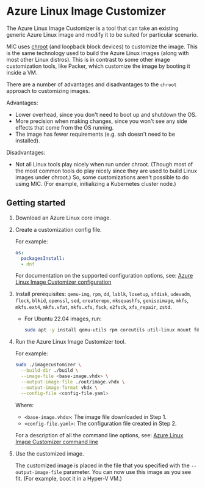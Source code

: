 # Azure Linux Image Customizer

The Azure Linux Image Customizer is a tool that can take an existing generic Azure Linux
image and modify it to be suited for particular scenario.

MIC uses [chroot](https://en.wikipedia.org/wiki/Chroot) (and loopback block devices) to
customize the image.
This is the same technology used to build the Azure Linux images (along with most other
Linux distros).
This is in contrast to some other image customization tools, like Packer, which
customize the image by booting it inside a VM.

There are a number of advantages and disadvantages to the `chroot` approach to
customizing images.

Advantages:

- Lower overhead, since you don't need to boot up and shutdown the OS.
- More precision when making changes, since you won't see any side effects that come
  from the OS running.
- The image has fewer requirements (e.g. ssh doesn't need to be installed).

Disadvantages:

- Not all Linux tools play nicely when run under chroot. (Though most of the most
  common tools do play nicely since they are used to build Linux images under chroot.)
  So, some customizations aren't possible to do using MIC.
  (For example, initializing a Kubernetes cluster node.)

## Getting started

1. Download an Azure Linux core image.

2. Create a customization config file.

   For example:

    ```yaml
    os:
      packagesInstall:
      - dnf
    ```

   For documentation on the supported configuration options, see:
   [Azure Linux Image Customizer configuration](./docs/configuration.md)

3. Install prerequisites: `qemu-img`, `rpm`, `dd`, `lsblk`, `losetup`, `sfdisk`,
   `udevadm`, `flock`, `blkid`, `openssl`, `sed`, `createrepo`, `mksquashfs`,
   `genisoimage`, `mkfs`, `mkfs.ext4`, `mkfs.vfat`, `mkfs.xfs`, `fsck`, `e2fsck`,
   `xfs_repair`, `zstd`.

   - For Ubuntu 22.04 images, run:

     ```bash
     sudo apt -y install qemu-utils rpm coreutils util-linux mount fdisk udev openssl sed createrepo-c squashfs-tools genisoimage e2fsprogs dosfstools xfsprogs zstd
     ```

4. Run the Azure Linux Image Customizer tool.

   For example:

    ```bash
    sudo ./imagecustomizer \
      --build-dir ./build \
      --image-file <base-image.vhdx> \
      --output-image-file ./out/image.vhdx \
      --output-image-format vhdx \
      --config-file <config-file.yaml>
    ```

   Where:

   - `<base-image.vhdx>`: The image file downloaded in Step 1.
   - `<config-file.yaml>`: The configuration file created in Step 2.

   For a description of all the command line options, see:
   [Azure Linux Image Customizer command line](./docs/cli.md)

5. Use the customized image.

   The customized image is placed in the file that you specified with the
   `--output-image-file` parameter. You can now use this image as you see fit.
   (For example, boot it in a Hyper-V VM.)
